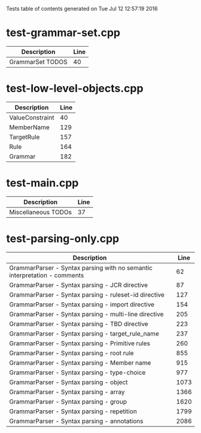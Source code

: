 Tests table of contents generated on Tue Jul 12 12:57:19 2016

# test-grammar-set.cpp
| Description | Line |
|-------------|------|
| GrammarSet TODOS | 40 |

# test-low-level-objects.cpp
| Description | Line |
|-------------|------|
| ValueConstraint | 40 |
| MemberName | 129 |
| TargetRule | 157 |
| Rule | 164 |
| Grammar | 182 |

# test-main.cpp
| Description | Line |
|-------------|------|
| Miscellaneous TODOs | 37 |

# test-parsing-only.cpp
| Description | Line |
|-------------|------|
| GrammarParser - Syntax parsing with no semantic interpretation - comments | 62 |
| GrammarParser - Syntax parsing - JCR directive | 87 |
| GrammarParser - Syntax parsing - ruleset-id directive | 127 |
| GrammarParser - Syntax parsing - import directive | 154 |
| GrammarParser - Syntax parsing - multi-line directive | 205 |
| GrammarParser - Syntax parsing - TBD directive | 223 |
| GrammarParser - Syntax parsing - target_rule_name | 237 |
| GrammarParser - Syntax parsing - Primitive rules | 260 |
| GrammarParser - Syntax parsing - root rule | 855 |
| GrammarParser - Syntax parsing - Member name | 915 |
| GrammarParser - Syntax parsing - type-choice | 977 |
| GrammarParser - Syntax parsing - object | 1073 |
| GrammarParser - Syntax parsing - array | 1366 |
| GrammarParser - Syntax parsing - group | 1620 |
| GrammarParser - Syntax parsing - repetition | 1799 |
| GrammarParser - Syntax parsing - annotations | 2086 |
